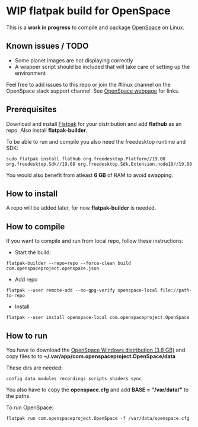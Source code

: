 # WIP flatpak build for OpenSpace

This is a **work in progress** to compile and package [OpenSpace](https://www.openspaceproject.com/) on Linux.

## Known issues / TODO

* Some planet images are not displaying correctly
* A wrapper script should be included that will take care of setting up the environment

Feel free to add issues to this repo or join the #linux channel on the OpenSpace slack support channel. See [OpenSpace webpage](https://www.openspaceproject.com/) for links.

## Prerequisites

Download and install [Flatpak](https://www.flatpak.org/setup/) for your distribution and add **flathub** as an repo. Also install **flatpak-builder**. 

To be able to run and compile you also need the freedesktop runtime and SDK:

`sudo flatpak install flathub org.freedesktop.Platform//19.08 org.freedesktop.Sdk//19.08 org.freedesktop.Sdk.Extension.node10//19.08`

You would also benefit from atleast **6 GB** of RAM to avoid swapping.

## How to install

A repo will be added later, for now **flatpak-builder** is needed.


## How to compile

If you want to compile and run from local repo, follow these instructions:

* Start the build:
 
`flatpak-builder --repo=repo --force-clean build com.openspaceproject.openspace.json`

* Add repo

`flatpak --user remote-add --no-gpg-verify openspace-local file://path-to-repo`

* Install

`flatpak --user install openspace-local com.openspaceproject.OpenSpace`

## How to run

You have to download the [OpenSpace Windows distribution (3.8 GB)](http://data.openspaceproject.com/release/0.15.0/OpenSpace-0.15.0.zip) and copy files to to **~/.var/app/com.openspaceproject.OpenSpace/data**

These dirs are needed: 

`config data modules recordings scripts shaders sync`

You also have to copy the **openspace.cfg** and add **BASE = "/var/data/"** to the paths.

To run OpenSpace:

`flatpak run com.openspaceproject.OpenSpace -f /var/data/openspace.cfg`
